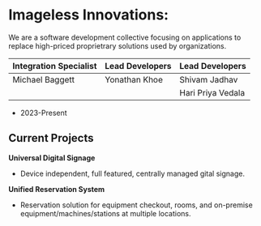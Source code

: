 # Imageless Innovations: 

We are a software development collective focusing on applications to replace high-priced proprietrary solutions used by organizations.

| Integration  Specialist  | Lead Developers | Lead Developers  
|---	|---	|---	|  
| Michael Baggett  | Yonathan Khoe   | Shivam Jadhav  
|   	|   	| Hari Priya Vedala  

* 2023-Present

## Current Projects

__Universal Digital Signage__
- Device independent, full featured, centrally managed gital signage.

__Unified Reservation System__
- Reservation solution for equipment checkout, rooms, and on-premise equipment/machines/stations at multiple locations.
  
<!--

**Here are some ideas to get you started:**

🙋‍♀️ A short introduction - what is your organization all about?
🌈 Contribution guidelines - how can the community get involved?
👩‍💻 Useful resources - where can the community find your docs? Is there anything else the community should know?
🍿 Fun facts - what does your team eat for breakfast?
🧙 Remember, you can do mighty things with the power of [Markdown](https://docs.github.com/github/writing-on-github/getting-started-with-writing-and-formatting-on-github/basic-writing-and-formatting-syntax)
-->
